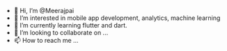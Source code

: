 - 👋 Hi, I’m @Meerajpai
- 👀 I’m interested in mobile app development, analytics, machine learning
- 🌱 I’m currently learning flutter and dart.
- 💞️ I’m looking to collaborate on ...
- 📫 How to reach me ...

<!---
Meerajpai/Meerajpai is a ✨ special ✨ repository because its `README.md` (this file) appears on your GitHub profile.
You can click the Preview link to take a look at your changes.
--->
